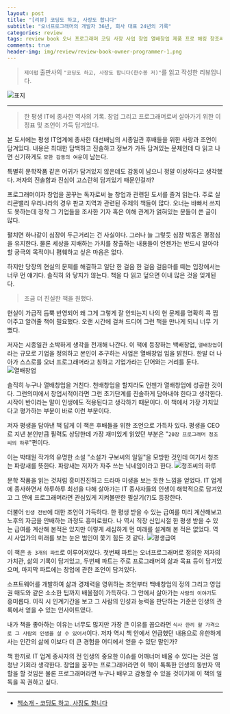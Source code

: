 ```yaml
---  
layout: post  
title: "[리뷰] 코딩도 하고, 사장도 합니다"  
subtitle: "오너프로그래머의 개발자 36년, 회사 대표 24년의 기록"  
categories: review  
tags: review book 오너 프로그래머 코딩 사장 사업 창업 열배창업 제품 프로 해킹 창조씨의하루 이직 SI 프리랜서 급여 인생 조언   
comments: true  
header-img: img/review/review-book-owner-programmer-1.png
---  
```

  
> `제이펍` 출판사의 `"코딩도 하고, 사장도 합니다(한수봉 저)"`를 읽고 작성한 리뷰입니다.  

![표지](https://theorydb.github.io/assets/img/review/review-book-owner-programmer-1.png)  

---

> 한 평생 IT에 종사한 역사의 기록. 창업 그리고 프로그래머로써 살아가기 위한 이정표 및 조언이 가득 담겨있다.

본 도서에는 평생 IT업계에 종사한 대선배님의 시종일관 후배들을 위한 사랑과 조언이 담겨있다. 내용은 최대한 담백하고 진솔하고 정보가 가득 담겨있는 문체인데 다 읽고 나면 신기하게도 `묘한 감동의 여운`이 남는다. 

특별히 문학작품 같은 어귀가 담겨있지 않은데도 감동이 남으니 정말 이상하다고 생각했다. 저자의 진솔함과 진심이 고스란히 담겨있기 때문인걸까?

프로그래머이자 창업을 꿈꾸는 독자로써 늘 창업과 관련된 도서를 즐겨 읽는다. 주로 실리콘밸리 우리나라의 경우 판교 지역과 관련된 주제의 책들이 많다. 오너는 바빠서 쓰지도 못하는데 정작 그 기업들을 조사한 기자 혹은 이해 관계가 얽혀있는 분들이 쓴 글이 많다. 

펼치면 하나같이 심장이 두근거리는 건 사실이다. 그러나 늘 그렇듯 심장 박동은 평정심을 유지한다. 물론 세상을 지배하는 가치를 창출하는 내용들이 언젠가는 반드시 알아야 할 궁극의 목적이니 폄훼하고 싶은 마음은 없다. 

하지만 당장의 현실의 문제를 해결하고 일단 한 걸음 한 걸음 걸음마를 떼는 입장에서는 너무 먼 얘기다. 솔직히 와 닿지가 않는다. 책을 다 읽고 덮으면 이내 많은 것을 잊게된다.

> 조금 더 진실한 책을 원했다. 

현실이 가급적 듬뿍 반영되어 왜 그게 그렇게 잘 안되는지 나의 현 문제를 명확히 콕 찝어주고 알려줄 책이 필요했다. 오랜 시간에 걸쳐 드디어 그런 책을 만나게 되니 너무 기뻤다. 

저자는 시종일관 소박하게 생각을 전개해 나간다. 이 책에 등장하는 백배창업, `열배창업`이라는 규모로 기업을 정의하고 본인이 추구하는 사업은 열배창업 임을 밝힌다. 한발 더 나아가 스스로를 오너 프로그래머라고 칭하고 기업가라는 단어와는 거리를 둔다.
![열배창업](https://theorydb.github.io/assets/img/review/review-book-owner-programmer-2.png)  

솔직히 누구나 열배창업을 거친다. 천배창업을 할지라도 언젠가 열배창업에 성공한 것이다. 그런의미에서 창업서적이라면 그런 초기단계를 진솔하게 담아내야 한다고 생각한다. 시작이 반이라는 말이 인생에도 적용된다고 생각하기 때문이다. 이 책에서 가장 가치있다고 평가하는 부분이 바로 이런 부분이다.

저자 평생을 담아낸 책 답게 이 책은 후배들을 위한 조언으로 가득차 있다. 평생을 CEO로 지낸 분인만큼 필력도 상당한데 가장 재미있게 읽었던 부분은 "`20장 프로그래머 청조 씨의 하루`"편이다.

이는 박태원 작가의 유명한 소설 "소설가 구보씨의 일일"을 모방한 것인데 여기서 청조는 파랑새를 뜻한다. 파랑새는 저자가 자주 쓰는 닉네임이라고 한다.
![청조씨의 하루](https://theorydb.github.io/assets/img/review/review-book-owner-programmer-3.png)  

문학 작품을 읽는 것처럼 흥미진진하고 드라마 미생을 보는 듯한 느낌을 얻었다. IT 업계에 종사하면서 하루하루 최선을 다해 살아가는 IT 종사자들의 인생이 해학적으로 담겨있고 그 안에 프로그래머라면 관심있게 지켜볼만한 필살기(?)도 등장한다.

더불어 `인생 전반`에 대한 조언이 가득하다. 한 평생 받을 수 있는 급여를 미리 계산해보고 노후의 자금을 안배하는 과정도 흥미로웠다. 나 역시 직장 신입시절 한 평생 받을 수 있는 급여를 계산해 본적은 있지만 이렇게 세심하게 먼 미래를 설계해 본 적은 없었다. 역시 사업가의 미래를 보는 눈은 범인이 쫓기 힘든 것 같다. 
![평생급여](https://theorydb.github.io/assets/img/review/review-book-owner-programmer-4.png)  

이 책은 `총 3개의 파트`로 이루어져있다. 첫번째 파트는 오너프로그래머로 정의한 저자의 가치관, 삶의 기록이 담겨있고, 두번째 파트는 주로 프로그래머의 삶과 목표 등이 담겨있으며, 마지막 파트에는 창업에 관한 조언이 담겨있다. 

소프트웨어를 개발하여 삶과 경제력을 영위하는 조언부터 백배창업의 정의 그리고 영업권 매도와 같은 소소한 팁까지 배울점이 가득하다. 그 안에서 살아가는 `사람의 이야기`도 흥미롭다. 이직 시 인계기간을 보고 그 사람의 인성과 능력을 판단하는 기준은 인생의 관록에서 얻을 수 있는 인사이트였다. 

내가 책을 좋아하는 이유는 너무도 많지만 가장 큰 이유를 꼽으라면 `식사 한끼 할 가격으로 그 사람의 인생을 살 수 있어서`이다. 저자 역시 책 안에서 언급했던 내용으로 유한하게 사는 인간의 삶에 이보다 더 큰 경험을 어디에서 얻을 수 있단 말인가?

책 한끼로 IT 업계 종사자의 전 인생의 중요한 이슈를 어깨너머 배울 수 있다는 것은 엄청난 기회라 생각한다. 창업을 꿈꾸는 프로그래머라면 이 책이 톡톡한 인생의 동반자 역할을 할 것임은 물론 프로그래머라면 누구나 배우고 감동할 수 있을 것이기에 이 책의 일독을 꼭 권하고 싶다. 

---

* [책소개 - 코딩도 하고, 사장도 합니다](https://www.yes24.com/Product/Goods/124717019)
